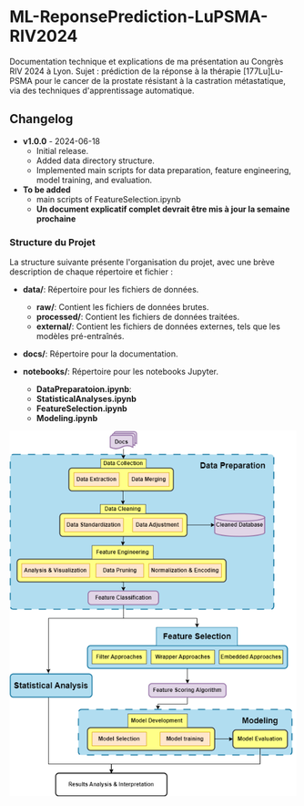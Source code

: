 # ML-ReponsePrediction-LuPSMA-RIV2024
Documentation technique et explications de ma présentation au Congrès RIV 2024 à Lyon. Sujet : prédiction de la réponse à la thérapie [177Lu]Lu-PSMA pour le cancer de la prostate résistant à la castration métastatique, via des techniques d'apprentissage automatique.

## Changelog

- **v1.0.0** - 2024-06-18
  - Initial release.
  - Added data directory structure.
  - Implemented main scripts for data preparation, feature engineering, model training, and evaluation.
- **To be added**
  - main scripts of FeatureSelection.ipynb
  - **Un document explicatif complet devrait être mis à jour la semaine prochaine**

### Structure du Projet

La structure suivante présente l'organisation du projet, avec une brève description de chaque répertoire et fichier :

- **data/**: Répertoire pour les fichiers de données.
  - **raw/**: Contient les fichiers de données brutes.
  - **processed/**: Contient les fichiers de données traitées.
  - **external/**: Contient les fichiers de données externes, tels que les modèles pré-entraînés.

- **docs/**: Répertoire pour la documentation.

- **notebooks/**: Répertoire pour les notebooks Jupyter.
  - **DataPreparatoion.ipynb**:
  - **StatisticalAnalyses.ipynb**
  - **FeatureSelection.ipynb**
  - **Modeling.ipynb**


![FlowChart](docs/FlowChart.png)
